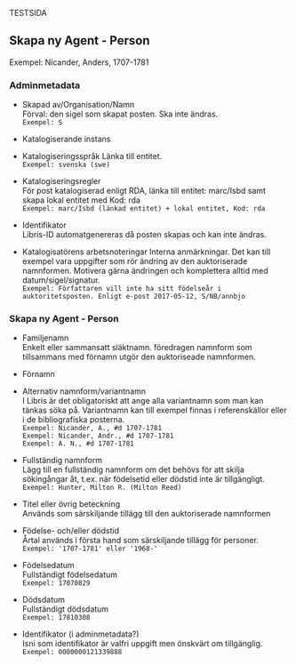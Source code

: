 TESTSIDA 

## Skapa ny Agent - Person
Exempel: Nicander, Anders, 1707-1781

### Adminmetadata
* Skapad av/Organisation/Namn
  <br/>Förval: den sigel som skapat posten. Ska inte ändras.  
  ```Exempel: S```
  
* Katalogiserande instans

* Katalogiseringsspråk 
  Länka till entitet.  
  ```Exempel: svenska (swe)```

* Katalogiseringsregler 
  <br/>För post katalogiserad enligt RDA, länka till entitet: marc/Isbd samt skapa lokal entitet med Kod: rda    
  ```Exempel: marc/Isbd (länkad entitet) + lokal entitet, Kod: rda```

* Identifikator
  <br/>Libris-ID automatgenereras då posten skapas och kan inte ändras.
  
* Katalogisatörens arbetsnoteringar 
  Interna anmärkningar. Det kan till exempel vara uppgifter som rör ändring av den auktoriserade namnformen. Motivera gärna             ändringen och komplettera alltid med datum/sigel/signatur.
  <br/>```Exempel: Författaren vill inte ha sitt födelseår i auktoritetsposten. Enligt e-post 2017-05-12, S/NB/annbjo```
  
### Skapa ny Agent - Person
* Familjenamn
  <br/>Enkelt eller sammansatt släktnamn. föredragen namnform som tillsammans med förnamn utgör den auktoriseade namnformen.

* Förnamn

* Alternativ namnform/variantnamn
  <br/>I Libris är det obligatoriskt att ange alla variantnamn som man kan tänkas söka på. Variantnamn kan till exempel finnas i referenskällor eller i de bibliografiska posterna.
  <br/>```Exempel: Nicander, A., #d 1707-1781```
  <br/>```Exempel: Nicander, Andr., #d 1707-1781```
  <br/>```Exempel: A. N., #d 1707-1781```

  
* Fullständig namnform
  <br/>Lägg till en fullständig namnform om det behövs för att skilja sökingångar åt, t.ex. när födelsetid eller dödstid inte är      tillgängligt.
  <br/>```Exempel: Hunter, Milton R. (Milton Reed)```

* Titel eller övrig beteckning
  <br/>Används som särskiljande tillägg till den auktoriserade namnformen
  
* Födelse- och/eller dödstid
  <br/>Årtal används i första hand som särskiljande tillägg för personer. 
  <br/>```Exempel: '1707-1781' eller '1968-'```

* Födelsedatum
  <br/>Fullständigt födelsedatum
  <br/> ```Exempel: 17070829```
  
* Dödsdatum
  <br/>Fullständigt dödsdatum
  <br/> ```Exempel: 17810308```
  
* Identifikator (i adminmetadata?)
  <br/>Isni som identifikator är valfri uppgift men önskvärt om tillgänglig. 
  <br/> ```Exempel: 0000000121339888 ```
